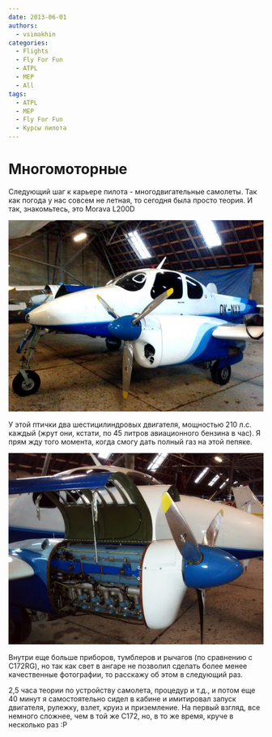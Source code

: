 ```yaml
---
date: 2013-06-01
authors:
  - vsimakhin
categories:
  - Flights
  - Fly For Fun
  - ATPL
  - MEP
  - All
tags:
  - ATPL
  - MEP
  - Fly For Fun
  - Курсы пилота
---
```


# Многомоторные

Следующий шаг к карьере пилота - многодвигательные самолеты. Так как погода у нас совсем не летная, то сегодня была просто теория. И так, знакомьтесь, это Morava L200D

![](IMG_20130601_132414.jpg)

У этой птички два шестицилиндровых двигателя, мощностью 210 л.с. каждый (жрут они, кстати, по 45 литров авиационного бензина в час). Я прям жду того момента, когда смогу дать полный газ на этой пепяке.

![](IMG_20130601_132442.jpg)

Внутри еще больше приборов, тумблеров и рычагов (по сравнению с C172RG), но так как свет в ангаре не позволил сделать более менее качественные фотографии, то расскажу об этом в следующий раз.

2,5 часа теории по устройству самолета, процедур и т.д., и потом еще 40 минут я самостоятельно сидел в кабине и имитировал запуск двигателя, рулежку, взлет, круиз и приземление. На первый взгляд, все немного сложнее, чем в той же С172, но, в то же время, круче в несколько раз :Р
